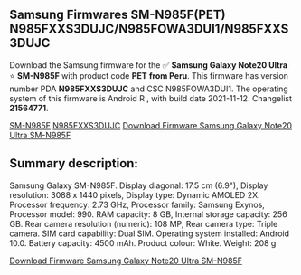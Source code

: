 <h2>Samsung Firmwares SM-N985F(PET) N985FXXS3DUJC/N985FOWA3DUI1/N985FXXS3DUJC</h2>
Download the Samsung firmware for the ✅ <strong>Samsung Galaxy Note20 Ultra </strong> ⭐ <strong>SM-N985F</strong> with product code <strong>PET</strong> <strong> from Peru</strong>. This firmware has version number PDA <strong>N985FXXS3DUJC</strong> and CSC N985FOWA3DUI1. The operating system of this firmware is Android R , with build date 2021-11-12. Changelist <strong>21564771</strong>.


[SM-N985F](https://samfirm.shop/samsung/model/SM-N985F)
[N985FXXS3DUJC](https://samfirm.shop/samsung/pda/N985FXXS3DUJC)
[Download Firmware Samsung Galaxy Note20 Ultra SM-N985F](https://samfirm.shop/samsung/firmware/473982)
<h2>Summary description:</h2>
<p>Samsung Galaxy SM-N985F. Display diagonal: 17.5 cm (6.9"), Display resolution: 3088 x 1440 pixels, Display type: Dynamic AMOLED 2X. Processor frequency: 2.73 GHz, Processor family: Samsung Exynos, Processor model: 990. RAM capacity: 8 GB, Internal storage capacity: 256 GB. Rear camera resolution (numeric): 108 MP, Rear camera type: Triple camera. SIM card capability: Dual SIM. Operating system installed: Android 10.0. Battery capacity: 4500 mAh. Product colour: White. Weight: 208 g</p>


[Download Firmware Samsung Galaxy Note20 Ultra SM-N985F](https://samfirm.shop/samsung/firmware/473982)
